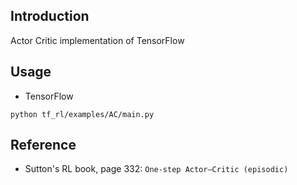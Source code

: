 ## Introduction

Actor Critic implementation of TensorFlow




## Usage

- TensorFlow
```shell script
python tf_rl/examples/AC/main.py
```


## Reference
- Sutton's RL book, page 332: `One-step Actor–Critic (episodic)`